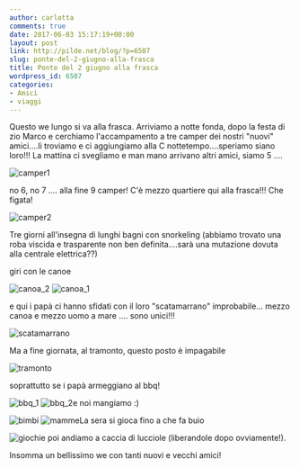 ```yaml
---
author: carlotta
comments: true
date: 2017-06-03 15:17:19+00:00
layout: post
link: http://pilde.net/blog/?p=6507
slug: ponte-del-2-giugno-alla-frasca
title: Ponte del 2 giugno alla frasca
wordpress_id: 6507
categories:
- Amici
- viaggi
---
```


Questo we lungo si va alla frasca. Arriviamo a notte fonda, dopo la festa di zio Marco e cerchiamo l'accampamento a tre camper dei nostri "nuovi" amici....li troviamo e ci aggiungiamo alla C nottetempo....speriamo siano loro!!! La mattina ci svegliamo e man mano arrivano altri amici, siamo 5 ....

![camper1](http://pilde.net/blog/wp-content/uploads/2017/06/camper1-1.jpg)

no 6, no 7 .... alla fine 9 camper! C'è mezzo quartiere qui alla frasca!!! Che figata!

![camper2](http://pilde.net/blog/wp-content/uploads/2017/06/camper2.jpg)

Tre giorni all'insegna di lunghi bagni con snorkeling (abbiamo trovato una roba viscida e trasparente non ben definita....sarà una mutazione dovuta alla centrale elettrica??)

giri con le canoe

![canoa_2](http://pilde.net/blog/wp-content/uploads/2017/06/canoa_2.jpg) ![canoa_1](http://pilde.net/blog/wp-content/uploads/2017/06/canoa_1.jpg)

e qui i papà ci hanno sfidati con il loro "scatamarrano" improbabile... mezzo canoa e mezzo uomo a mare .... sono unici!!!

![scatamarrano](http://pilde.net/blog/wp-content/uploads/2017/06/scatamarrano.jpg)

Ma a fine giornata, al tramonto, questo posto è impagabile

![tramonto](http://pilde.net/blog/wp-content/uploads/2017/06/tramonto.jpg)

soprattutto se i papà armeggiano al bbq!

![bbq_1](http://pilde.net/blog/wp-content/uploads/2017/06/bbq_1.jpg) ![bbq_2](http://pilde.net/blog/wp-content/uploads/2017/06/bbq_2.jpg)e noi mangiamo :)

![bimbi](http://pilde.net/blog/wp-content/uploads/2017/06/bimbi.jpg) ![mamme](http://pilde.net/blog/wp-content/uploads/2017/06/mamme.jpg)La sera si gioca fino a che fa buio

![giochi](http://pilde.net/blog/wp-content/uploads/2017/06/giochi.jpg)e poi andiamo a caccia di lucciole (liberandole dopo ovviamente!).

Insomma un bellissimo we con tanti nuovi e vecchi amici!
